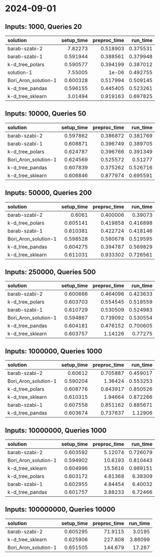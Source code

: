 # 2024-09-01

## Inputs: 1000, Queries 20

| solution             |   setup_time |   preproc_time |   run_time |
|:---------------------|-------------:|---------------:|-----------:|
| barab-szabi-2        |     7.82273  |       0.518903 |   0.375531 |
| barab-szabi-1        |     0.591944 |       0.388561 |   0.379948 |
| k-d_tree_polars      |     0.590577 |       0.394199 |   0.387012 |
| solution-1           |     7.55005  |       1e-06    |   0.492755 |
| Bori_Aron_solution-1 |     0.600328 |       0.517994 |   0.509145 |
| k-d_tree_pandas      |     0.596155 |       0.445405 |   0.523261 |
| k-d_tree_sklearn     |     3.01494  |       0.919163 |   0.697825 |

## Inputs: 10000, Queries 50

| solution             |   setup_time |   preproc_time |   run_time |
|:---------------------|-------------:|---------------:|-----------:|
| barab-szabi-2        |     0.597862 |       0.386872 |   0.381769 |
| barab-szabi-1        |     0.608871 |       0.396749 |   0.389705 |
| k-d_tree_polars      |     0.624787 |       0.396766 |   0.391349 |
| Bori_Aron_solution-1 |     0.624569 |       0.525572 |   0.51277  |
| k-d_tree_pandas      |     0.607839 |       0.375262 |   0.526716 |
| k-d_tree_sklearn     |     0.606846 |       0.877974 |   0.695591 |

## Inputs: 50000, Queries 200

| solution             |   setup_time |   preproc_time |   run_time |
|:---------------------|-------------:|---------------:|-----------:|
| barab-szabi-2        |     0.6061   |       0.400006 |   0.39073  |
| k-d_tree_polars      |     0.605141 |       0.419858 |   0.416898 |
| barab-szabi-1        |     0.610381 |       0.422724 |   0.418146 |
| Bori_Aron_solution-1 |     0.598528 |       0.560678 |   0.519595 |
| k-d_tree_pandas      |     0.604275 |       0.394787 |   0.569829 |
| k-d_tree_sklearn     |     0.611031 |       0.933302 |   0.726561 |

## Inputs: 250000, Queries 500

| solution             |   setup_time |   preproc_time |   run_time |
|:---------------------|-------------:|---------------:|-----------:|
| barab-szabi-2        |     0.600666 |       0.464096 |   0.423633 |
| k-d_tree_polars      |     0.603703 |       0.554545 |   0.518559 |
| barab-szabi-1        |     0.610729 |       0.530509 |   0.524983 |
| Bori_Aron_solution-1 |     0.594867 |       0.739092 |   0.530554 |
| k-d_tree_pandas      |     0.604181 |       0.476152 |   0.700605 |
| k-d_tree_sklearn     |     0.603757 |       1.14126  |   0.77275  |

## Inputs: 1000000, Queries 1000

| solution             |   setup_time |   preproc_time |   run_time |
|:---------------------|-------------:|---------------:|-----------:|
| barab-szabi-2        |     0.60612  |       0.705887 |   0.459017 |
| Bori_Aron_solution-1 |     0.590204 |       1.36424  |   0.553253 |
| k-d_tree_polars      |     0.608776 |       0.843917 |   0.850526 |
| k-d_tree_sklearn     |     0.610315 |       1.94664  |   0.872266 |
| barab-szabi-1        |     0.607558 |       0.851162 |   0.885671 |
| k-d_tree_pandas      |     0.603674 |       0.737637 |   1.12906  |

## Inputs: 10000000, Queries 1000

| solution             |   setup_time |   preproc_time |   run_time |
|:---------------------|-------------:|---------------:|-----------:|
| barab-szabi-2        |     0.603592 |        5.12074 |   0.726079 |
| Bori_Aron_solution-1 |     0.594902 |       10.6193  |   0.810443 |
| k-d_tree_sklearn     |     0.604996 |       15.5616  |   0.989151 |
| k-d_tree_polars      |     0.603172 |        4.81368 |   6.38309  |
| barab-szabi-1        |     0.602955 |        4.84454 |   6.40032  |
| k-d_tree_pandas      |     0.601757 |        3.88233 |   6.72466  |

## Inputs: 100000000, Queries 10000

| solution             |   setup_time |   preproc_time |   run_time |
|:---------------------|-------------:|---------------:|-----------:|
| barab-szabi-2        |     0.605295 |        71.9115 |    3.0195  |
| k-d_tree_sklearn     |     0.625906 |       227.808  |    3.86099 |
| Bori_Aron_solution-1 |     0.651505 |       144.679  |   17.267   |
